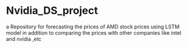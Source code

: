 # Nvidia_DS_project
 a Repository for forecasting the prices of AMD stock prices using LSTM model in addition to comparing the prices with other companies like intel and nvidia ,etc
